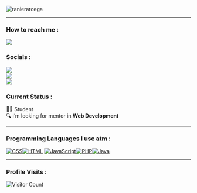 ![ranierarcega](https://github.com/Rdavee/Rdavee/assets/141089345/eabc7f12-c73b-4b42-80ea-641ee8d63700)

------------------------------------------- 
### How to reach me : 
<a href="mailto: rdavee0412@gmail.com">
<img src="https://img.shields.io/badge/-rdavee0412%40gmail.com-7B83EB?&style=for-the-badge&logo=Microsoft-outlook&logoColor=white" ></a>

### Socials :
<a href="https://www.linkedin.com/in/Rdaavee/"><img src="https://img.shields.io/badge/LinkedIn-%230077B5.svg?&style=for-the-badge&logo=linkedin&logoColor=white"></a> <br>
<a href="https://www.facebook.com/rdaavee/"><img src="https://img.shields.io/badge/Facebook-1877F2?style=for-the-badge&logo=facebook&logoColor=white"></a> <br>
<a href="https://instagram.com/rdaavee"><img src="https://img.shields.io/badge/Instagram-%23E4405F.svg?&style=for-the-badge&logo=instagram&logoColor=white"></a> 


### Current Status :

 👦🏻 Student <br>
 🔍 I’m looking for mentor in <strong>Web Development</strong> <br>

------------------------------------------- 

### Programming Languages ​​I use atm :

<a href="#"><img alt="CSS" src="https://img.shields.io/badge/CSS-1572B6.svg?logo=css3&logoColor=white"></a><a href="#"><img alt="HTML" src="https://img.shields.io/badge/HTML-E34F26.svg?logo=html5&logoColor=white"></a>   <a href="#"><img alt="JavaScript" src="https://img.shields.io/badge/JavaScript-F7DF1E.svg?logo=javascript&logoColor=black"></a><a href="#"><img alt="PHP" src="https://img.shields.io/badge/PHP-777BB4.svg?logo=php&logoColor=white"></a><a href="#"><img alt="Java" src="https://img.shields.io/badge/Java-007396.svg?logo=java&logoColor=white"></a>

[//]: <> (Credits: Sir Carl Castanas layout)
[//]: <> (Credits: carlcastanas)
[//]: <> (Credits: Last edited on: 01/12/23)


------------------------------------------- 

### Profile Visits :
![Visitor Count](https://profile-counter.glitch.me/{Rdavee}/count.svg)

